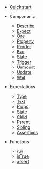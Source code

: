 - [Quick start](quick-start.md)
- Components

  - [Describe](components/Describe.md)
  - [Expect](components/Expect.md)
  - [One](components/One.md)
  - [Property](components/Property.md)
  - [Render](components/Render.md)
  - [Run](components/Run.md)
  - [State](components/State.md)
  - [Trigger](components/Trigger.md)
  - [Unmount](components/Unmount.md)
  - [Update](components/Update.md)
  - [Wait](components/Wait.md)

- Expectations

  - [Type](expectations/type.md)
  - [Text](expectations/text.md)
  - [Props](expectations/props.md)
  - [State](expectations/state.md)
  - [Child](expectations/child.md)
  - [Parent](expectations/parent.md)
  - [Sibling](expectations/sibling.md)
  - [Assertions](expectations/assertions.md)

- Functions

  - [run](functions/run.md)
  - [isTrue](functions/isTrue.md)
  - [assert](functions/assert.md)
